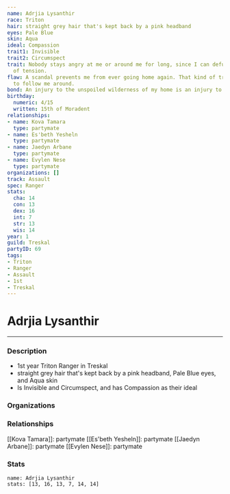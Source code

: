 ```yaml
---
name: Adrjia Lysanthir
race: Triton
hair: straight grey hair that's kept back by a pink headband
eyes: Pale Blue
skin: Aqua
ideal: Compassion
trait1: Invisible
trait2: Circumspect
trait: Nobody stays angry at me or around me for long, since I can defuse any amount
  of tension.
flaw: A scandal prevents me from ever going home again. That kind of trouble seems
  to follow me around.
bond: An injury to the unspoiled wilderness of my home is an injury to me.
birthday:
  numeric: 4/15
  written: 15th of Moradent
relationships:
- name: Kova Tamara
  type: partymate
- name: Es'beth Yesheln
  type: partymate
- name: Jaedyn Arbane
  type: partymate
- name: Evylen Nese
  type: partymate
organizations: []
track: Assault
spec: Ranger
stats:
  cha: 14
  con: 13
  dex: 16
  int: 7
  str: 13
  wis: 14
year: 1
guild: Treskal
partyID: 69
tags:
- Triton
- Ranger
- Assault
- 1st
- Treskal
---
```

# Adrjia Lysanthir
---
### Description
- 1st year Triton Ranger in Treskal
- straight grey hair that's kept back by a pink headband, Pale Blue eyes, and Aqua skin
- Is Invisible and Circumspect, and has Compassion as their ideal

### Organizations
### Relationships
[[Kova Tamara]]: partymate
[[Es'beth Yesheln]]: partymate
[[Jaedyn Arbane]]: partymate
[[Evylen Nese]]: partymate
### Stats
```statblock
name: Adrjia Lysanthir
stats: [13, 16, 13, 7, 14, 14]
```